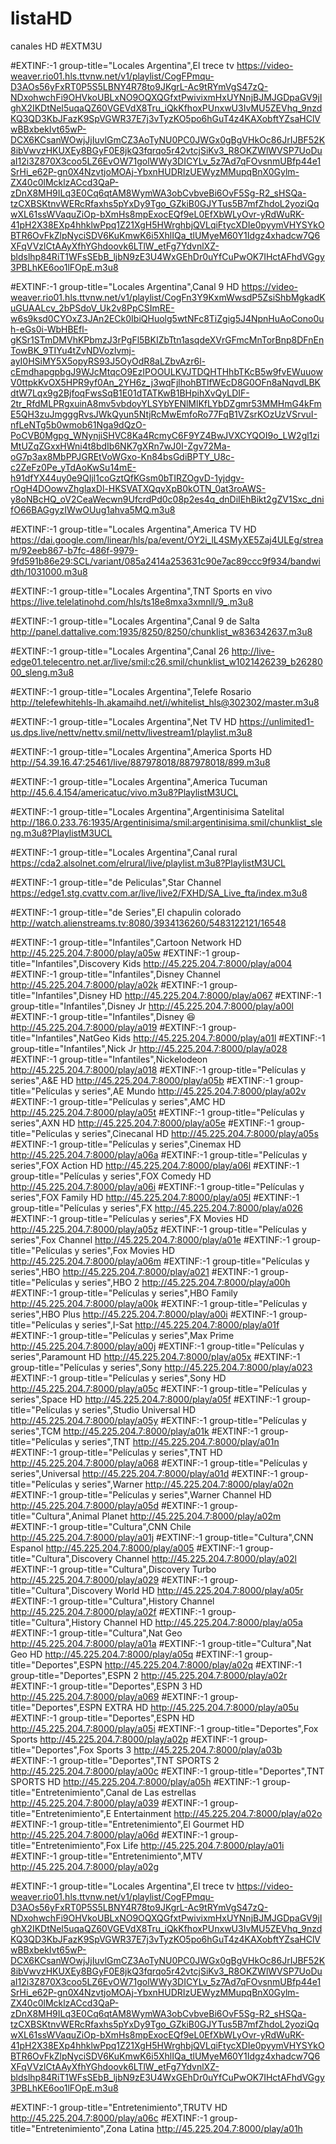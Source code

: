 # listaHD
canales HD
#EXTM3U



#EXTINF:-1 group-title="Locales Argentina",El trece tv
https://video-weaver.rio01.hls.ttvnw.net/v1/playlist/CogFPmqu-D3AOs56yFxRT0P5S5LBNY4R78to9JKgrL-Ac9tRYmVgS47zQ-NDxohwchFi9OHVkoUBLxNO9OQXQGfxtPwivixmHxUYNnjBJMJGDpaGV9jIghX2IKDtNel5uqaQZ60VGEVdX8Tru_iQkKfhoxPUnxwU3IvMU5ZEVhq_9nzdKQ3QD3KbJFazK9SpVGWR37E7j3vTyzKO5po6hGuT4z4KAXobftYZsaHClVwBBxbekIvt65wP-DCX6KCsanWOwjJjIuvlGmCZ3AoTyNU0PC0JWGx0gBgVHkOc86JrIJBF52K8ibVwvzHKUXEy8BGyF0E8jkQ3fqrqo5r42vtcjSiKv3_R8OKZWlWVSP7UoDuaI12i3Z870X3coo5LZ6EvOW71golWWy3DICYLv_5z7Ad7qFOvsnmUBfp44e1SrHi_e62P-gn0X4NzvtjoMOAj-YbxnHUDRIzUEWyzMMupqBnX0Gylm-ZX40c0lMcklzACcd3QaP-zDnX8MH9ILq3E0Cq6qtAM8WymWA3obCvbveBi6OvF5Sg-R2_sHSQa-tzCXBSKtnvWERcRfaxhs5pYxDy9Tgo_GZkiB0GJYTus5B7mfZhdoL2yoziQqwXL61ssWVaquZiOp-bXmHs8mpExocEQf9eL0EfXbWLyOvr-yRdWuRK-41pH2X38EXp4hhklwPpq1Z21XgH5HWrghbjQVLqiFtycXDIe0pyymVHYSYkOBTR6OvFkZlpNyciSDV6KuKmwK6i5XhlIQa_tlUMyeM60Y1Idgz4xhadcw7Q6XFqVVzlCtAAyXfhYGhdoovk6LTlW_etFg7YdvnlXZ-bldslhp84RiT1WFsSEbB_ljbN9zE3U4WxGEhDr0uYfCuPwOK7IHctAFhdVGgy3PBLhKE6oo1lFOpE.m3u8

#EXTINF:-1 group-title="Locales Argentina",Canal 9 HD
https://video-weaver.rio01.hls.ttvnw.net/v1/playlist/CogFn3Y9KxmWwsdP5ZsiShbMgkadKuGUAALcv_2bPSdoV_Uk2v8PpCSImRE-w6s9ksd0CYOxZ3JAn2ECk0IbiQHuolg5wtNFc8TiZgig5J4NpnHuAoCono0uh-eGs0i-WbHBEfl-gKSr1STmDMVhKPbmzJ3rPgFl5BKIZbTtn1asqdeXVrGFmcMnTorBnp8DFnEnTowBK_9TIYu4tZvNDVozlvmj-ayI0HSiMY5X5opyRS93J5OyOdR8aLZbvAzr6l-cEmdhapgpbgJ9WJcMtqcO9EzIPOOULKVJTDQHTHhbTKcB5w9fvEWuuowV0ttpkKvOX5HPR9yf0An_2YH6z_j3wqFjlhohBTlfWEcD8G0OFn8aNqvdLBKdtW7Lqx9g2BjfoqFwsSqB1E01dTATKwB1BHpihXvQyLDIF-2tr_RfdMLPRgxuinA8mv5vbdoyYLSYbYENlMlKfLYbDZgmr53MMHmG4kFmE5QH3zuJmgggRvsJWkQyun5NtjRcMwEmfoRo77FqB1VZsrKOzUzVSrvuI-nfLeNTg5b0wmob61Nga9dQzO-PoCVB0Mgpg_WNynjiSHVC8Ka4RcmyC6F9YZ4BwJVXCYQOI9o_LW2gl1ziMtUZqZGxxHWni4t8bdIb6NK7gXRn7wJ0I-Zgv72Ma-oG7p3ax8MbPPJGREtVoWGxo-Kn84bsGdiBPTY_U8c-c2ZeFz0Pe_yTdAoKwSu14mE-h91dfYX44uy0e9QIjl1coGztQfKGsm0bTIRZOgvD-1yjdgv-rOgH4DOowvZhglaxDl-HKSVATXQqvXpB0kOTN_0at3roAWS-y8oNBcHQ_oV2CeaWecwn9UfcrdPd0c08p2es4q_dnDiIEhBikt2gZV1Sxc_dnifO66BAGgyzIWwOUug1ahva5MQ.m3u8

#EXTINF:-1 group-title="Locales Argentina",America TV HD 
https://dai.google.com/linear/hls/pa/event/OY2i_lL4SMyXE5Zaj4ULEg/stream/92eeb867-b7fc-486f-9979-9fd591b86e29:SCL/variant/085a2414a253631c90e7ac89ccc9f934/bandwidth/1031000.m3u8

#EXTINF:-1 group-title="Locales Argentina",TNT Sports en vivo
https://live.telelatinohd.com/hls/ts18e8mxa3xmnll/9_.m3u8

#EXTINF:-1 group-title="Locales Argentina",Canal 9 de Salta
http://panel.dattalive.com:1935/8250/8250/chunklist_w836342637.m3u8

#EXTINF:-1 group-title="Locales Argentina",Canal 26
http://live-edge01.telecentro.net.ar/live/smil:c26.smil/chunklist_w1021426239_b2628000_sleng.m3u8

#EXTINF:-1 group-title="Locales Argentina",Telefe Rosario
http://telefewhitehls-lh.akamaihd.net/i/whitelist_hls@302302/master.m3u8

#EXTINF:-1 group-title="Locales Argentina",Net TV HD
https://unlimited1-us.dps.live/nettv/nettv.smil/nettv/livestream1/playlist.m3u8

#EXTINF:-1 group-title="Locales Argentina",America Sports HD
http://54.39.16.47:25461/live/887978018/887978018/899.m3u8

#EXTINF:-1 group-title="Locales Argentina",America Tucuman
http://45.6.4.154/americatuc/vivo.m3u8?PlaylistM3UCL

#EXTINF:-1 group-title="Locales Argentina",Argentinisima Satelital
http://186.0.233.76:1935/Argentinisima/smil:argentinisima.smil/chunklist_sleng.m3u8?PlaylistM3UCL

#EXTINF:-1 group-title="Locales Argentina",Canal rural
https://cda2.alsolnet.com/elrural/live/playlist.m3u8?PlaylistM3UCL


#EXTINF:-1 group-title="de Peliculas",Star Channel
https://edge1.stg.cvattv.com.ar/live/live2/FXHD/SA_Live_fta/index.m3u8

#EXTINF:-1 group-title="de Series",El chapulin colorado
http://watch.alienstreams.tv:8080/3934136260/5483122121/16548

#EXTINF:-1 group-title="Infantiles",Cartoon Network HD
http://45.225.204.7:8000/play/a05w
#EXTINF:-1 group-title="Infantiles",Discovery Kids
http://45.225.204.7:8000/play/a004
#EXTINF:-1 group-title="Infantiles",Disney Channel
http://45.225.204.7:8000/play/a02k
#EXTINF:-1 group-title="Infantiles",Disney HD
http://45.225.204.7:8000/play/a067
#EXTINF:-1 group-title="Infantiles",Disney Jr
http://45.225.204.7:8000/play/a00l
#EXTINF:-1 group-title="Infantiles",Disney 😆
http://45.225.204.7:8000/play/a019
#EXTINF:-1 group-title="Infantiles",NatGeo Kids
http://45.225.204.7:8000/play/a01l
#EXTINF:-1 group-title="Infantiles",Nick Jr
http://45.225.204.7:8000/play/a028
#EXTINF:-1 group-title="Infantiles",Nickelodeon
http://45.225.204.7:8000/play/a018
#EXTINF:-1 group-title="Películas y series",A&E HD
http://45.225.204.7:8000/play/a05b
#EXTINF:-1 group-title="Películas y series",AE Mundo
http://45.225.204.7:8000/play/a02v
#EXTINF:-1 group-title="Películas y series",AMC HD
http://45.225.204.7:8000/play/a05t
#EXTINF:-1 group-title="Películas y series",AXN HD
http://45.225.204.7:8000/play/a05e
#EXTINF:-1 group-title="Películas y series",Cinecanal HD
http://45.225.204.7:8000/play/a05s
#EXTINF:-1 group-title="Películas y series",Cinemax HD
http://45.225.204.7:8000/play/a06a
#EXTINF:-1 group-title="Películas y series",FOX Action HD
http://45.225.204.7:8000/play/a06l
#EXTINF:-1 group-title="Películas y series",FOX Comedy HD
http://45.225.204.7:8000/play/a06i
#EXTINF:-1 group-title="Películas y series",FOX Family HD
http://45.225.204.7:8000/play/a05l
#EXTINF:-1 group-title="Películas y series",FX
http://45.225.204.7:8000/play/a026
#EXTINF:-1 group-title="Películas y series",FX Movies HD
http://45.225.204.7:8000/play/a05z
#EXTINF:-1 group-title="Películas y series",Fox Channel
http://45.225.204.7:8000/play/a01e
#EXTINF:-1 group-title="Películas y series",Fox Movies HD
http://45.225.204.7:8000/play/a06m
#EXTINF:-1 group-title="Películas y series",HBO
http://45.225.204.7:8000/play/a021
#EXTINF:-1 group-title="Películas y series",HBO 2
http://45.225.204.7:8000/play/a00h
#EXTINF:-1 group-title="Películas y series",HBO Family
http://45.225.204.7:8000/play/a00k
#EXTINF:-1 group-title="Películas y series",HBO Plus
http://45.225.204.7:8000/play/a00i
#EXTINF:-1 group-title="Películas y series",I-Sat
http://45.225.204.7:8000/play/a01f
#EXTINF:-1 group-title="Películas y series",Max Prime
http://45.225.204.7:8000/play/a00j
#EXTINF:-1 group-title="Películas y series",Paramount HD
http://45.225.204.7:8000/play/a05x
#EXTINF:-1 group-title="Películas y series",Sony
http://45.225.204.7:8000/play/a023
#EXTINF:-1 group-title="Películas y series",Sony HD
http://45.225.204.7:8000/play/a05c
#EXTINF:-1 group-title="Películas y series",Space HD
http://45.225.204.7:8000/play/a05f
#EXTINF:-1 group-title="Películas y series",Studio Universal HD
http://45.225.204.7:8000/play/a05y
#EXTINF:-1 group-title="Películas y series",TCM
http://45.225.204.7:8000/play/a01k
#EXTINF:-1 group-title="Películas y series",TNT
http://45.225.204.7:8000/play/a01n
#EXTINF:-1 group-title="Películas y series",TNT HD
http://45.225.204.7:8000/play/a068
#EXTINF:-1 group-title="Películas y series",Universal
http://45.225.204.7:8000/play/a01d
#EXTINF:-1 group-title="Películas y series",Warner
http://45.225.204.7:8000/play/a02n
#EXTINF:-1 group-title="Películas y series",Warner Channel HD
http://45.225.204.7:8000/play/a05d
#EXTINF:-1 group-title="Cultura",Animal Planet
http://45.225.204.7:8000/play/a02m
#EXTINF:-1 group-title="Cultura",CNN Chile
http://45.225.204.7:8000/play/a01j
#EXTINF:-1 group-title="Cultura",CNN Espanol
http://45.225.204.7:8000/play/a005
#EXTINF:-1 group-title="Cultura",Discovery Channel
http://45.225.204.7:8000/play/a02l
#EXTINF:-1 group-title="Cultura",Discovery Turbo
http://45.225.204.7:8000/play/a029
#EXTINF:-1 group-title="Cultura",Discovery World HD
http://45.225.204.7:8000/play/a05r
#EXTINF:-1 group-title="Cultura",History Channel
http://45.225.204.7:8000/play/a02f
#EXTINF:-1 group-title="Cultura",History Channel HD
http://45.225.204.7:8000/play/a05a
#EXTINF:-1 group-title="Cultura",Nat Geo
http://45.225.204.7:8000/play/a01a
#EXTINF:-1 group-title="Cultura",Nat Geo HD
http://45.225.204.7:8000/play/a05q
#EXTINF:-1 group-title="Deportes",ESPN
http://45.225.204.7:8000/play/a02q
#EXTINF:-1 group-title="Deportes",ESPN 2
http://45.225.204.7:8000/play/a02r
#EXTINF:-1 group-title="Deportes",ESPN 3 HD
http://45.225.204.7:8000/play/a069
#EXTINF:-1 group-title="Deportes",ESPN EXTRA HD
http://45.225.204.7:8000/play/a05u
#EXTINF:-1 group-title="Deportes",ESPN HD
http://45.225.204.7:8000/play/a05i
#EXTINF:-1 group-title="Deportes",Fox Sports
http://45.225.204.7:8000/play/a02p
#EXTINF:-1 group-title="Deportes",Fox Sports 3
http://45.225.204.7:8000/play/a03b
#EXTINF:-1 group-title="Deportes",TNT SPORTS 2
http://45.225.204.7:8000/play/a00c
#EXTINF:-1 group-title="Deportes",TNT SPORTS HD
http://45.225.204.7:8000/play/a05h
#EXTINF:-1 group-title="Entretenimiento",Canal de Las estrellas
http://45.225.204.7:8000/play/a039
#EXTINF:-1 group-title="Entretenimiento",E Entertainment
http://45.225.204.7:8000/play/a02o
#EXTINF:-1 group-title="Entretenimiento",El Gourmet HD
http://45.225.204.7:8000/play/a06d
#EXTINF:-1 group-title="Entretenimiento",Fox Life
http://45.225.204.7:8000/play/a01i
#EXTINF:-1 group-title="Entretenimiento",MTV
http://45.225.204.7:8000/play/a02g

#EXTINF:-1 group-title="Locales Argentina",El trece tv
https://video-weaver.rio01.hls.ttvnw.net/v1/playlist/CogFPmqu-D3AOs56yFxRT0P5S5LBNY4R78to9JKgrL-Ac9tRYmVgS47zQ-NDxohwchFi9OHVkoUBLxNO9OQXQGfxtPwivixmHxUYNnjBJMJGDpaGV9jIghX2IKDtNel5uqaQZ60VGEVdX8Tru_iQkKfhoxPUnxwU3IvMU5ZEVhq_9nzdKQ3QD3KbJFazK9SpVGWR37E7j3vTyzKO5po6hGuT4z4KAXobftYZsaHClVwBBxbekIvt65wP-DCX6KCsanWOwjJjIuvlGmCZ3AoTyNU0PC0JWGx0gBgVHkOc86JrIJBF52K8ibVwvzHKUXEy8BGyF0E8jkQ3fqrqo5r42vtcjSiKv3_R8OKZWlWVSP7UoDuaI12i3Z870X3coo5LZ6EvOW71golWWy3DICYLv_5z7Ad7qFOvsnmUBfp44e1SrHi_e62P-gn0X4NzvtjoMOAj-YbxnHUDRIzUEWyzMMupqBnX0Gylm-ZX40c0lMcklzACcd3QaP-zDnX8MH9ILq3E0Cq6qtAM8WymWA3obCvbveBi6OvF5Sg-R2_sHSQa-tzCXBSKtnvWERcRfaxhs5pYxDy9Tgo_GZkiB0GJYTus5B7mfZhdoL2yoziQqwXL61ssWVaquZiOp-bXmHs8mpExocEQf9eL0EfXbWLyOvr-yRdWuRK-41pH2X38EXp4hhklwPpq1Z21XgH5HWrghbjQVLqiFtycXDIe0pyymVHYSYkOBTR6OvFkZlpNyciSDV6KuKmwK6i5XhlIQa_tlUMyeM60Y1Idgz4xhadcw7Q6XFqVVzlCtAAyXfhYGhdoovk6LTlW_etFg7YdvnlXZ-bldslhp84RiT1WFsSEbB_ljbN9zE3U4WxGEhDr0uYfCuPwOK7IHctAFhdVGgy3PBLhKE6oo1lFOpE.m3u8


#EXTINF:-1 group-title="Entretenimiento",TRUTV HD
http://45.225.204.7:8000/play/a06c
#EXTINF:-1 group-title="Entretenimiento",Zona Latina
http://45.225.204.7:8000/play/a01h
